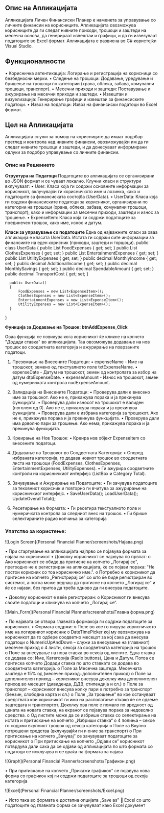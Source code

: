 ## Опис на Апликацијата
Апликацијата Личен Финансиски Планер е наменета за управување со личните финансии на корисниците. Апликацијата овозможува корисниците да ги следат нивните приходи, трошоци и заштеди на месечна основа, да генерираат извештаи и графици, и да ги извезуваат податоците во Excel формат. Апликацијата е развиена во C# користејќи Visual Studio.

## Функционалности
•	Корисничка автентикација: Логирање и регистрација на корисници со безбедносни мерки.
•	Следење на трошоци: Додавање, уредување и бришење на трошоци по категории (храна, облека, забава, комунални трошоци, транспорт).
•	Месечни приходи и заштеди: Поставување и ажурирање на месечни приходи и заштеди.
•	Извештаи и визуелизација: Генерирање графици и извештаи за финансиските податоци.
•	Извоз на податоци: Извоз на финансиски податоци во Excel формат.

## Цел на Апликацијата
Апликацијата служи за помош на корисниците да имаат подобар преглед и контрола над нивните финансии, овозможувајќи им да ги следат нивните трошоци и заштеди, и да донесуваат информирани одлуки за подобро управување со личните финансии.

### Опис на Решението

**Структура на Податоци**
Податоците во апликацијата се организирани во JSON формат и се чуваат локално. Клучни класи и структури вклучуваат:
•	User: Класа која ги содржи основните информации за корисникот, вклучувајќи ги корисничкото име и лозинка, како и податоците за финансиската состојба (UserData).
•	UserData: Класа која ги содржи финансиските податоци за корисникот, организирани по категории на трошоци (храна, облека, забава, комунални трошоци, транспорт), како и информации за месечни приходи, заштеди и износ за трошење.
•	ExpenseItem: Класа која ги содржи податоците за поединечен трошок, како име, износ и датум.

**Класи за управување со податоците**
Една од најважните класи за оваа апликација е класата UserData. Истата ги содржи сите информации за финансиите на еден корисник (приходи, заштеди и торшоци).
  public class UserData
  {
      public List<ExpenseItem> FoodExpenses { get; set; }
      public List<ExpenseItem> ClothesExpenses { get; set; }
      public List<ExpenseItem> EntertainmentExpenses { get; set; }
      public List<ExpenseItem> UtilityExpenses { get; set; }
      public decimal MonthlyIncome { get; set; }
      public decimal AdditionalIncome { get; set; }
      public decimal MonthlySavings { get; set; }
      public decimal SpendableAmount { get; set; }
      public decimal TransportCost { get; set; }

      public UserData()
      {
          FoodExpenses = new List<ExpenseItem>();
          ClothesExpenses = new List<ExpenseItem>();
          EntertainmentExpenses = new List<ExpenseItem>();
          UtilityExpenses = new List<ExpenseItem>();
      }
  }

**Функција за Додавање на Трошок:  btnAddExpense_Click**

Оваа функција се повикува кога корисникот ќе кликне на копчето "Додади ставка" во апликацијата. Таа овозможува додавање на нов трошок во соодветната категорија и ажурирање на поврзаните податоци.
1.	Преземање на Внесените Податоци:
•	expenseName - Име на трошокот, земено од текстуалното поле txtExpenseName.
•	expenseDate - Датум на трошокот, земен од контролата за избор на датум dtpExpenseDate.
•	expenseAmount - Износ на трошокот, земен од нумеричката контрола nudExpenseAmount.
2.	Валидација на Внесените Податоци:
•	Проверува дали е внесено име за трошокот. Ако не е, прикажува порака и ја прекинува функцијата.
•	Проверува дали износот на трошокот е валиден (поголем од 0). Ако не е, прикажува порака и ја прекинува функцијата.
•	Проверува дали е избрана категорија за трошокот. Ако не е, прикажува порака и ја прекинува функцијата.
•	Проверува дали има доволно пари за трошење. Ако нема, прикажува порака и ја прекинува функцијата.
3.	Креирање на Нов Трошок:
•	Креира нов објект ExpenseItem со внесените податоци.
4.	Додавање на Трошокот во Соодветната Категорија:
•	Според избраната категорија, го додава новиот трошок во соодветната листа на трошоци (FoodExpenses, ClothesExpenses, EntertainmentExpenses, UtilityExpenses).
•	Ги ажурира соодветните контроли на корисничкиот интерфејс (ListBox и Category Total).
5.	Зачувување и Ажурирање на Податоците:
•	Ги зачувува податоците за тековниот корисник и повторно ги вчитува за ажурирање на корисничкиот интерфејс.
•	SaveUserData(); LoadUserData(); UpdateOverallTotal();

6.	Ресетирање на Формата:
•	Ги ресетира текстуалното поле и нумеричката контрола за следниот внес на трошок.
•	Ги брише селектираните радио копчиња за категорија

### Упатство за користење:

![Login Screen](Personal Financial Planner/screenshots/Најава.png)


•	При стартување на апликацијата најпрво се појавува формата за најава на корисникот
•	Доколку корисникот се најавува по првпат:
o	Ако корисникот се обиде да притисне на копчето „Логирај се”, претходно не е регистриран на апликацијата, ќе се појави порака: "Не постои корисник со тоа корисничко име.".
o	Потребно е корисникот да притисне на копчето „Регистрирај се” со што ќе биде регистриран во системот, а потоа може веднаш да притисне на копчето „Логирај се” и ќе се најави, без притоа да треба одново да ги внесува податоците.

•	Доколку корисникот е веќе регистриран:
o	Корисникот ги внесува своите податоци и кликнува на копчето „Логирај се”.

![Main_Form](Personal Financial Planner/screenshots/Главна форма.png)


•	По најавата се отвора главната формакоја ги содржи податоците за корисникот.
•	Формата содржи:
o	Поле во кое го пишува корисничкото име на логираниот корисник
o	DateTimePicker кој му овозможува на корисникот да го одбере соодветно месецот за кој сака да внесува податоци
o	NumericUpAndDown – служи за внесување на (главниот) месечен приход
o	 4 листи, секоја за соодветната категорија на трошок
o	Поле за внесување на нова ставка во некоја од листите. Една ставка се додава со: Име, Категорија (Radio buttons), Цена и Датум. Потоа се притиска копчето Додади ставка по што ставката се додава во соодветната категорија.
o	Поле за Месечна заштеда. Месечната заштеда е 15% од (месечен приход+дополнителен приход)
o	Поле за дополнителен приход – корисникот внесува доколку има дополнителен приход во месецот (дивиденда, ДДВ, стипендија и сл.)
o	Поле за транспорт – корисникот внесува колку пари е потребно за транспорт (бензин, слободна карта и сл.)
o	Поле „За трошење” во кое остануваат средствата кои корисникот ги има на располагање откако ќе се одземе заштедата и транспортот. Доколку ова поле е помало по вредност од цената на новата ставка, на екранот се појавува порака за недоволно средства.
o	Од листите може да се избрише ставка со селектирање на истата и притискање на копчето „Избриши ставка“
o	4 полиња – секое го содржи вкупниот трошок од секоја категорија
o	Поле за Вкупно потрошени средства (вклучувајќи ги и оние за транспорт)
o	При притискање на копчето „Зачувај” се зачувуваат податоците за корисникот
o	При притискање на копчето „Одјави се” корисникот потврдува дали сака да се одјави од апликацијата по што формата со податоци се исклучува и се враќа на формата за најава

![Graph](Personal Financial Planner/screenshots/Графикон.png)

•	При притискање на копчето „Прикажи графикон” се појавува нова форма со графикон кој ги содржи податоците за трошоци од секоја категорија

![Excel](Personal Financial Planner/screenshots/Excel.png)


•	Исто така во формата е достапна опцијата „Save as”  Excel со што податоците од главната форма се зачувуваат како Excel документ 



